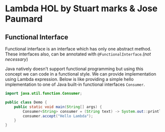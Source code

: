# Lambda HOL by Stuart marks & Jose Paumard

## Functional Interface

Functional interface is an interface which has only one abstract method. These interfaces also, can be annotated with
`@FunctionalInterface`.(_not necessary_)

Java natively doesn't support functional programming but using this concept we can code in a functional style. We can
provide implementation using Lambda expression. Below is like providing a simple hello implementation to one of Java
built-in functional interfaces `Consumer`.

```java
import java.util.function.Consumer;

public class Demo {
    public static void main(String[] args) {
        Consumer<String> consumer = (String text) -> System.out::println;
        consumer.accept("Hello Lambda");
    }
}
```